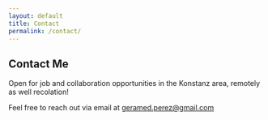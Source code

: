 ```yaml
---
layout: default
title: Contact
permalink: /contact/
---
```

## Contact Me
Open for job and collaboration opportunities in the Konstanz area, remotely as well recolation!

Feel free to reach out via email at geramed.perez@gmail.com

